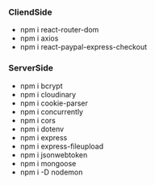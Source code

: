 ### CliendSide
- npm i react-router-dom 
- npm i axios 
- npm i react-paypal-express-checkout

### ServerSide
- npm i bcrypt 
- npm i cloudinary 
- npm i cookie-parser 
- npm i concurrently 
- npm i cors 
- npm i dotenv 
- npm i express 
- npm i express-fileupload 
- npm i jsonwebtoken 
- npm i mongoose
- npm i -D nodemon